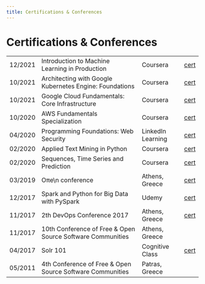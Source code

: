 ```yaml
---
title: Certifications & Conferences
---
```


# Certifications & Conferences

| | | |                                                                                                  |
|---|---|---|--------------------------------------------------------------------------------------------------|
| 12/2021 | Introduction to Machine Learning in Production | Coursera | [cert](https://www.coursera.org/account/accomplishments/certificate/BBQFVYDQWYJC) |
| 10/2021 | Architecting with Google Kubernetes Engine: Foundations | Coursera | [cert](https://www.coursera.org/account/accomplishments/certificate/M4T82GMTA8CQ)                
| 10/2021 | Google Cloud Fundamentals: Core Infrastructure | Coursera | [cert](https://www.coursera.org/account/accomplishments/certificate/FPS6S3H94SXK)                |
| 10/2020 | AWS Fundamentals Specialization | Coursera | [cert](https://www.coursera.org/account/accomplishments/specialization/certificate/MDVJ7N8CRQKL) |
| 04/2020 | Programming Foundations: Web Security | LinkedIn Learning | [cert](/certifications/programming-web-sec.pdf)                                                  |
| 02/2020 | Applied Text Mining in Python | Coursera | [cert](https://www.coursera.org/account/accomplishments/verify/YZE4BUMWFW95)                     
| 02/2020 | Sequences, Time Series and Prediction| Coursera | [cert](https://www.coursera.org/account/accomplishments/verify/BL265KEA5MP3)                     |
| 03/2019 | Oπe\n conference | Athens, Greece | [cert](/certifications/open-conf-2019.pdf)                                                       |
| 12/2017 | Spark and Python for Big Data with PySpark | Udemy | [cert](https://www.udemy.com/certificate/UC-WDTQLPM6/)                                           |
| 11/2017 | 2th DevOps Conference 2017 | Athens, Greece | [cert](/certifications/devops-conf-2017.pdf)                                                     |
| 11/2017 | 10th Conference of Free & Open Source Software Communities | Athens, Greece |                                                                                                  |
| 04/2017 | Solr 101 | Cognitive Class | [cert](https://courses.cognitiveclass.ai/certificates/6d65cf262aec4c69b124ac4c092e93cc)          |
| 05/2011 | 4th Conference of Free & Open Source Software Communities | Patras, Greece |                                                                                                  |